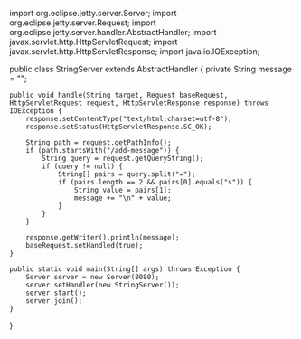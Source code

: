 import org.eclipse.jetty.server.Server;
import org.eclipse.jetty.server.Request;
import org.eclipse.jetty.server.handler.AbstractHandler;
import javax.servlet.http.HttpServletRequest;
import javax.servlet.http.HttpServletResponse;
import java.io.IOException;

public class StringServer extends AbstractHandler {
    private String message = "";

    public void handle(String target, Request baseRequest, HttpServletRequest request, HttpServletResponse response) throws IOException {
        response.setContentType("text/html;charset=utf-8");
        response.setStatus(HttpServletResponse.SC_OK);

        String path = request.getPathInfo();
        if (path.startsWith("/add-message")) {
            String query = request.getQueryString();
            if (query != null) {
                String[] pairs = query.split("=");
                if (pairs.length == 2 && pairs[0].equals("s")) {
                    String value = pairs[1];
                    message += "\n" + value;
                }
            }
        }

        response.getWriter().println(message);
        baseRequest.setHandled(true);
    }

    public static void main(String[] args) throws Exception {
        Server server = new Server(8080);
        server.setHandler(new StringServer());
        server.start();
        server.join();
    }
}
